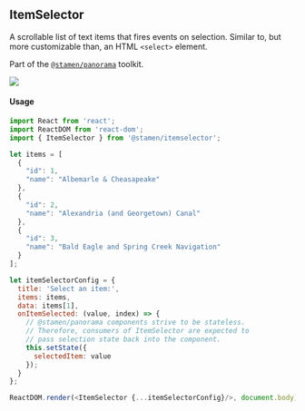 ## ItemSelector

A scrollable list of text items that fires events on selection. Similar to, but more customizable than, an HTML `<select>` element.

Part of the [`@stamen/panorama`](https://www.npmjs.com/package/@stamen/panorama) toolkit.

<img src='https://cloud.githubusercontent.com/assets/1127259/11770143/7432a538-a1ac-11e5-8e89-890621d263ca.png'>

#### Usage
```js
import React from 'react';
import ReactDOM from 'react-dom';
import { ItemSelector } from '@stamen/itemselector';

let items = [
  {
    "id": 1,
    "name": "Albemarle & Cheasapeake"
  },
  {
    "id": 2,
    "name": "Alexandria (and Georgetown) Canal"
  },
  {
    "id": 3,
    "name": "Bald Eagle and Spring Creek Navigation"
  }
];

let itemSelectorConfig = {
  title: 'Select an item:',
  items: items,
  data: items[1],
  onItemSelected: (value, index) => {
    // @stamen/panorama components strive to be stateless.
    // Therefore, consumers of ItemSelector are expected to
    // pass selection state back into the component.
    this.setState({
      selectedItem: value
    });
  }
};

ReactDOM.render(<ItemSelector {...itemSelectorConfig}/>, document.body);
```
